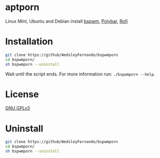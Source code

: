 # aptporn
Linux Mint, Ubuntu and Debian install [bspwm](https://github.com/baskerville/bspwm), [Polybar](https://github.com/polybar/polybar), [Rofi](https://github.com/davatorium/rofi)

# Installation
```sh
git clone https://github/WedsleyFernando/bspwmporn
cd bspwmporn/
sh bspwmporn --uninstall
```

Wait until the script ends. For more information run: `./bspwmporn --help`.

# License
[GNU GPLv3](LICENSE)

# Uninstall
```sh
git clone https://github/WedsleyFernando/bspwmporn
cd bspwmporn/
sh bspwmporn --uninstall
```

